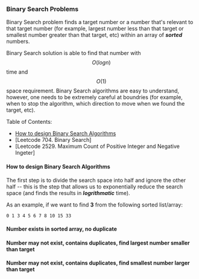 ### Binary Search Problems

Binary Search problem finds a target number or a number that's relevant to that target number (for example, largest number less than that target or smallest number greater than that target, etc) within an array of ***sorted*** numbers.

Binary Search solution is able to find that number with $$O(log{n})$$ time and $$O(1)$$ space requirement. Binary Search algorithms are easy to understand, however, one needs to be extremely careful at boundries (for example, when to stop the algorithm, which direction to move when we found the target, etc).

Table of Contents:
- [How to design Binary Search Algorithms](#design)
- [Leetcode 704. Binary Search]
- [Leetcode 2529. Maximum Count of Positive Integer and Negative Ingeter]


#### How to design Binary Search Algorithms
<a name='design'></a>

The first step is to divide the search space into half and ignore the other half -- this is the step that allows us to exponentially reduce the search space (and finds the results in ***logrithmatic*** time).

As an example, if we want to find **3** from the following sorted list/array:

```
0 1 3 4 5 6 7 8 10 15 33
```




#### Number exists in sorted array, no duplicate
<a name='no_duplicate'></a>



#### Number may not exist, contains duplicates, find largest number smaller than target


#### Number may not exist, contains duplicates, find smallest number larger than target